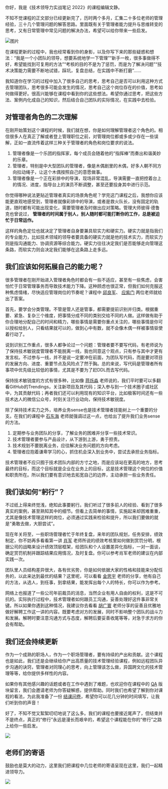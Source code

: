你好，我是《技术领导力实战笔记 2022》的课程编辑文静。

不知不觉课程的正文部分已经更新完了，历时两个多月，汇集二十多位老师的管理经验，三十几个管理问题的解答思路。里面既有关于管理者能力提升与思维转变的思考，又有日常管理中常见问题的解决办法，希望可以给你带来一些启发。

![图片](https://static001.geekbang.org/resource/image/ff/42/ff914676a1b558d3795701406c9bfd42.jpg?wh=1920x1181)

在课程更新的过程中，我也经常看到你的身影，以及你写下来的那些疑惑和想法：“我是一个小团队的领导，想要系统地学一下管理”“新手一枚，很多事做得不好，希望能找到可复用的方法”“考核的目的不是为了惩罚，而是为了解决问题”“技术决策能力需要不断地试错，踩坑，复盘总结，在实践中不断打磨”……

我知道你在学习的过程中加入了很多自己的思考，思考自己是否可以利用这种方式去管理团队，思考很多可能会发生的情况，思考自己这个岗位存在的价值，思考如何做得更好。很高兴能够在课程中看到你的这些想法。希望你通过思考，把这些方法、案例内化成自己的知识，然后结合自己团队的实际情况，在实践中去检验。

## 对管理者角色的二次理解

在刚开始策划这个课程的时候，我们就在想，你是如何理解管理者这个角色的。相信很多人在真正了解或者登上管理职位之前，对管理岗位都或多或少存在一些误解，正如一直流传着这样三种关于管理者的角色和岗位要求的说法。

1. 管理者像是一个乐团的指挥家，每个成员会随着他的“指挥棒”而奏出和谐美妙的乐章。
2. 管理者，特别是中大型团队的管理者，像是木偶剧里的木偶，好多人朝不同方向拉动绳子，让这个木偶按照自己的意愿做事。
3. 管理者像是一个正在彩排中的导演，现场非常混乱，导演需要一直把控着台上的情况、进度，指导台上的演员不断调整，甚至还要投身其中进行示范。

你觉得哪种说法更贴近管理者真实的场景角色呢？学完这门课程之后，我想你应该能更直观地感受到，管理者就像彩排中的导演，或者是救火队长，没有固定的轨道，随时都有可能出现变化，需要管理者及时做出应对策略。管理大师彼得·德鲁克也曾说过， **管理者的时间属于别人，别人随时都可能打断你的工作，总是被迫忙于日常运作。**

这样的角色定位也就决定了管理者自身要兼具软实力和硬实力。硬实力就是指我们的专业能力，比如技术领域的领导者要具备的硬实力就是他的技术实力，而软实力则是指沟通能力、协调资源等综合能力。硬实力往往决定我们是否能够走向管理这条路，而软实力则会决定我们能够在这条路上走多远。

## 我们应该如何拓展自己的能力呢？

很多管理者在刚开始进入管理者角色时都会有一些不适应，甚至有一些焦虑，会害怕忙于日常管理事务而导致技术能力下降。这种顾虑也很正常，但我们如何克服这种焦虑情绪，尽快适应管理岗位的节奏呢？课程中 [邱良军](https://time.geekbang.org/column/article/613114)、 [应紫门](https://time.geekbang.org/column/article/612858) 两位老师就给出了答案。

首先，要学会分类管理。不管是管人还是管事，都需要提前识别并归类。根据重要、紧急、复杂三个维度，把事情分成不同的类别交给不同的人做。这样做有助于你合理地分配自己的时间和精力，哪些事情是需要你重点关注的，哪些事情是你可以授权给别人，只看结果就可以的，做到心中有数，就不会像木偶一样被事情驱使着行动了。

说到识别工作重点，很多人都争论过一个问题：管理者要不要写代码，有老师说为了保持技术敏锐度管理者不能脱离一线，我也同意这个观点，只有参与其中才更有发言权。不过参与一线，并不是说一定要冲在前面，为团队写代码，而是要对项目的发展方向、进度、重要节点及风险点了然于胸。总的来说，写代码是管理者所有事项中优先级比较低的事情，尤其是不要为了赶DDL而去写代码。

保持技术敏锐度的方式有很多种，比如像 [蒋烁淼](https://time.geekbang.org/column/article/615807) 老师说的，我们平时要可以多翻看GitHub的Trendings，关注新项目及其代码；深入参与到一个技术圈子或社区中，为其贡献代码；再者我们还可以利用现有的知识平台，比如极客时间还有一些技术达人的微信公众号，时刻关注行业动向，保持技术敏锐度。

除了保持技术实力之外，培养业务sense也是技术管理者技能树上一个重要的分支。在我们的课程中 [石东海](https://time.geekbang.org/column/article/619028) 老师就强调过这一点，也给出了提升我们业务sense的方法。

1. 定期参与业务团队的分享，了解业务的困难并分享一些技术常识。
2. 技术管理者要参与产品设计，从下游到上游，勇于担责。
3. 技术规划不要脱离业务，应往解决业务问题的方向考虑。
4. 管理者应抱着谦卑学习的心，抓住机会深入到业务中，尝试去承担业务指标。

技术管理者不应只囿于技术团队内部的方寸之地，而是应该站在更高的地方，思考最终的目标，而这个目标就是企业在业务上的目标，这是技术管理这个岗位的价值和职责所在。所以我们要有意识地去拓宽自己的边界，主动承担一些业务责任。

## **我们该如何“躬行”？**

不过纸上得来终觉浅，绝知此事要躬行。我们听过了很多前人的经验、看到了很多真实的案例，甚至熟知其中的细节。但看上去简单的事情，实施起来却困难重重，尤其是像技术管理这样的岗位，必须通过实践来检验和提升，所以我们要做的就是“勇敢去做，大胆尝试”。

现在年关将至，一些职场管理者忙于年终复盘，来年的团队规划，任务安排，绩效制定，你不妨再多看看第一讲 [肖军](https://time.geekbang.org/column/article/596926) 老师所说的绩效考核里如何做到赏罚分明，根据公司的战略来设计绩效顶层框架，给团队和个人设置差异化指标，一对一面谈，确定赏罚机制并跟踪结果应用情况，及时复盘。你可以参考肖军老师的建议在内部实践一次。

团队里人员结构差异很大，各有优劣势，你是如何依据大家的性格和技能来分配任务的，以此来达到最优的结果？这里呢，可以看看 [金思宇](https://time.geekbang.org/column/article/619018) 老师的分享，他有自己的方法，从选人，到任事，到拿结果，能发挥出每个人的特长，你可以作为参考。

网络上也报道了一些公司年前裁员的消息，当然企业有用人自由的权利，这是不可抗的。实际执行过程中，技术管理者如何跟员工沟通，妥善处理好这件事非常关键。所以如果你遇到这种情况，我建议你去看看 [胡广寰](https://time.geekbang.org/column/article/609473) 老师分享的妥善且优雅地做好解聘工作这一讲的内容。既要考虑对方的发展，同时不影响整个团队的战斗力和发展。解聘时要注意沟通方式与态度，解聘后要妥善收尾等等，对急于求方的你会有帮助。

## **我们还会持续更新**

作为一个成熟的职场人，作为一个职场管理者，要有持续的产出和贡献。这个课程也是如此，我们还是会继续给你产出高质量的技术管理经验课程，例如远程团队异步沟通的诀窍，管理者对同理心的思考，向上管理该怎么做，异国跨文化的技术管理等等，给你提供多样性的内容。

如果你有其他感兴趣的话题或者在工作中遇到了难题，也欢迎你在课程中的 [QA](https://time.geekbang.org/column/article/611137) 版块留言，我们会邀请老师为你答疑解惑，提供帮助。同时我们也希望了解到你对课程的看法，为此我准备了一份 [结课问卷](https://jinshuju.net/f/p1ocrt)，希望你可以花几分钟的时间填写，让我们听到你的声音！

好了，不知不觉又絮絮叨叨地说了这么多。我们的课程也要接近尾声了，但结束并不是终点，真正的“修行”永远是漫长而艰辛的，希望这个课程能在你的“修行”之路上给你一些启发。

[![](https://static001.geekbang.org/resource/image/ff/8c/fff8591c69b447bc0b4c2fb2fd9dcb8c.jpg?wh=1142x801)](https://jinshuju.net/f/p1ocrt)

## 老师们的寄语

鼓励也是莫大的动力，这里我们把课程中几位老师的寄语呈现在这里，我们一起精进领导力。

![](https://static001.geekbang.org/resource/image/56/12/56ef1942a5a584079ac90238b6f60f12.jpg?wh=1626x2734)